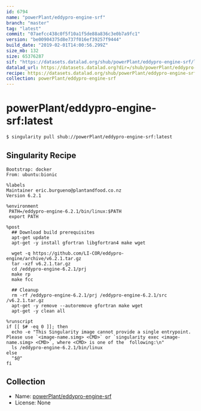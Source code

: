 ```yaml
---
id: 6794
name: "powerPlant/eddypro-engine-srf"
branch: "master"
tag: "latest"
commit: "07aefcc438c0f5f10a1f5de88a836c3e0b7a9fc1"
version: "be00904375d8e737f016ef39257f9444"
build_date: "2019-02-01T14:00:56.299Z"
size_mb: 132
size: 65376287
sif: "https://datasets.datalad.org/shub/powerPlant/eddypro-engine-srf/latest/2019-02-01-07aefcc4-be009043/be00904375d8e737f016ef39257f9444.simg"
datalad_url: https://datasets.datalad.org?dir=/shub/powerPlant/eddypro-engine-srf/latest/2019-02-01-07aefcc4-be009043/
recipe: https://datasets.datalad.org/shub/powerPlant/eddypro-engine-srf/latest/2019-02-01-07aefcc4-be009043/Singularity
collection: powerPlant/eddypro-engine-srf
---
```


# powerPlant/eddypro-engine-srf:latest

```bash
$ singularity pull shub://powerPlant/eddypro-engine-srf:latest
```

## Singularity Recipe

```singularity
Bootstrap: docker
From: ubuntu:bionic

%labels
Maintainer eric.burgueno@plantandfood.co.nz
Version 6.2.1

%environment
 PATH=/eddypro-engine-6.2.1/bin/linux:$PATH
 export PATH

%post
  ## Download build prerequisites
  apt-get update
  apt-get -y install gfortran libgfortran4 make wget

  wget -q https://github.com/LI-COR/eddypro-engine/archive/v6.2.1.tar.gz
  tar -xzf v6.2.1.tar.gz
  cd /eddypro-engine-6.2.1/prj
  make rp
  make fcc

  ## Cleanup
  rm -rf /eddypro-engine-6.2.1/prj /eddypro-engine-6.2.1/src /v6.2.1.tar.gz
  apt-get -y remove --autoremove gfortran make wget
  apt-get -y clean all

%runscript
if [[ $# -eq 0 ]]; then
  echo -e "This Singularity image cannot provide a single entrypoint. Please use `<image-name.simg> <CMD>` or `singularity exec <image-name.simg> <CMD>`, where <CMD> is one of the  following:\n"
  ls /eddypro-engine-6.2.1/bin/linux
else
  "$@"
fi
```

## Collection

 - Name: [powerPlant/eddypro-engine-srf](https://github.com/powerPlant/eddypro-engine-srf)
 - License: None

